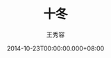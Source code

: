 ---
issue: 93
title: 十冬
author: 王秀容
date: 2014-10-23T00:00:00.000+08:00
topic: 懷想
difficulty: 2
wikidata: Q98095441
wikidata_link: https://www.wikidata.org/wiki/Q98095441
---